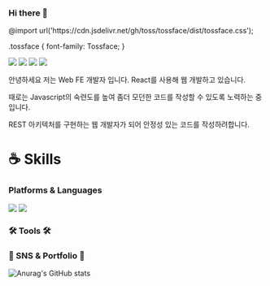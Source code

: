 ### Hi there 👋
<!--
**KIMHUISEUNG/kimhuiseung** is a ✨ _special_ ✨ repository because its `README.md` (this file) appears on your GitHub profile.

Here are some ideas to get you started:

- 🔭 I’m currently working on ...
- 🌱 I’m currently learning ...
- 👯 I’m looking to collaborate on ...
- 🤔 I’m looking for help with ...
- 💬 Ask me about ...
- 📫 How to reach me: ...
- 😄 Pronouns: ...
- ⚡ Fun fact: ...
- shields.io 사용 틀 :<a href="버튼을 눌렀을 때 이동할 링크" target="_blank"><img src="https://img.shields.io/badge/뱃지레이블-배경색?style=뱃지모양&logo=로고&logoColor=로고색상"/></a>
  한글 부분을 바꾸면 됨
-->
<link rel="preconnect" href="https://cdn.jsdelivr.net" />
<link rel="preconnect" href="https://cdn.jsdelivr.net" crossorigin />
<link href="https://cdn.jsdelivr.net/gh/toss/tossface/dist/tossface.css" rel="stylesheet" type="text/css" />
  @import url('https://cdn.jsdelivr.net/gh/toss/tossface/dist/tossface.css');

  .tossface {
    font-family: Tossface;
  }



<a href="https://codinghatso.tistory.com/" target="_blank"><img src="https://img.shields.io/badge/Blog-23C346?style=for-the-badge&logo=storyblok&logoColor=FFF"/></a>
<a href="https://www.instagram.com/coding_hatso/" target="_blank"><img src="https://img.shields.io/badge/Instagram-AD23C3?style=for-the-badge&logo=instagram&logoColor=FFF"/></a>
<a href="https://funky-reaper-20b.notion.site/Career-c1841963d6684eb698e621dddcbaf9f4?pvs=4" target="_blank"><img src="https://img.shields.io/badge/Notion-1d1d1d.svg?style=for-the-badge&logo=Notion&logoColor=FFF"/></a>
<a href="mailto:mmorpg3636@naver.com" target="_blank"><img src="https://img.shields.io/badge/mmorpg3636@naver.com-238AC3?style=for-the-badge&logo=gmail&logoColor=FFF"/></a>
<p>안녕하세요 저는 Web FE 개발자 입니다. React를 사용해 웹 개발하고 있습니다.</p>
<p>때로는 Javascript의 숙련도를 높여 좀더 모던한 코드를 작성할 수 있도록 노력하는 중입니다.</p>
<p>REST 아키텍처를 구현하는 웹 개발자가 되어 안정성 있는 코드를 작성하려합니다.</p>

<h1>☕️ Skills</h1>
<h3>Platforms & Languages</h3>
<a href="https://codinghatso.tistory.com/" target="_blank"><img src="https://img.shields.io/badge/Javascript-d1d1d1?style=for-the-badge&logo=storyblok&logoColor=FFF"/></a>
<a href="https://codinghatso.tistory.com/" target="_blank"><img src="https://img.shields.io/badge/React-d1d1d1?style=for-the-badge&logo=storyblok&logoColor=FFF"/></a>


<h3>🛠 Tools 🛠</h3>

<h3>🎨 SNS & Portfolio 🎨</h3>


![Anurag's GitHub stats](https://github-readme-stats.vercel.app/api?username=kimhuiseung&show_icons=true&theme=moltack)
